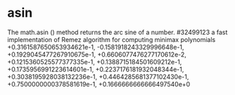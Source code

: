 # asin
The math.asin () method returns the arc sine of a number. 
#32499123
a fast implementation of Remez algorithm for computing minimax polynomials
 +0.3161587650653934621e-1,
 -0.1581918243329996648e-1,
 +0.1929045477267910675e-1,
 +0.6606077476277170612e-2,
 +0.1215360525577377335e-1,
 +0.1388715184501609212e-1,
 +0.1735956991223614601e-1,
 +0.2237176181932048344e-1,
 +0.3038195928038132236e-1,
 +0.4464285681377102430e-1,
 +0.7500000000378581619e-1,
 +0.1666666666666497540e+0
